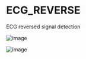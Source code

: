 # ECG_REVERSE

ECG reversed signal detection 

![image](https://github.com/user-attachments/assets/03faf792-6688-4325-a5a5-176b9aae26a3)

![image](https://github.com/user-attachments/assets/2a64fbfa-5739-4426-968c-c161e0d164b3)

